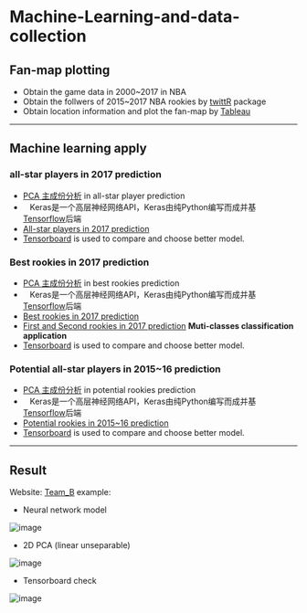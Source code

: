 # Machine-Learning-and-data-collection
## Fan-map plotting
*   Obtain the game data in 2000~2017 in NBA
*   Obtain the follwers of 2015~2017 NBA rookies by [twittR](https://www.rdocumentation.org/packages/twitteR/versions/1.1.9) package
*   Obtain location information and plot the fan-map by [Tableau](https://www.tableau.com/zh-cn)

---

## Machine learning apply
### all-star players in 2017 prediction
*    [PCA 主成份分析](https://github.com/Trouble404/NBA-Machine-Learning-and-data-collection/blob/master/nerual_network/pca/nba%20all%20star/pca%20of%20nba%20all%20players_00-17.ipynb) in all-star player prediction
*    Keras是一个高层神经网络API，Keras由纯Python编写而成并基[Tensorflow](https://github.com/tensorflow/tensorflow)后端
*    [All-star players in 2017 prediction](https://github.com/Trouble404/NBA-Machine-Learning-and-data-collection/blob/master/nerual_network/prediction/nba_all_star_prediction/nba%20all%20star%20prediction.ipynb)
*    [Tensorboard](https://www.tensorflow.org/get_started/summaries_and_tensorboard) is used to compare and choose better model.

### Best rookies in 2017 prediction
*    [PCA 主成份分析](https://github.com/Trouble404/NBA-Machine-Learning-and-data-collection/blob/master/nerual_network/pca/nba%20rookies%20best/pca%20process.ipynb) in best rookies prediction
*    Keras是一个高层神经网络API，Keras由纯Python编写而成并基[Tensorflow](https://github.com/tensorflow/tensorflow)后端
*    [Best rookies in 2017 prediction](https://github.com/Trouble404/NBA-Machine-Learning-and-data-collection/blob/master/nerual_network/prediction/rookies_best/normal%20prediction/Best%205%20rookie.ipynb)
*    [First and Second rookies in 2017 prediction](https://github.com/Trouble404/NBA-Machine-Learning-and-data-collection/blob/master/nerual_network/prediction/rookies_first_second/first_second_rookie-tensorboard.ipynb) **Muti-classes classification application**
*    [Tensorboard](https://www.tensorflow.org/get_started/summaries_and_tensorboard) is used to compare and choose better model.

### Potential all-star players in 2015~16 prediction
*    [PCA 主成份分析](https://github.com/Trouble404/NBA-Machine-Learning-and-data-collection/blob/master/nerual_network/pca/nba%20rookies%20all%20star/pca%20process.ipynb) in potential rookies prediction
*    Keras是一个高层神经网络API，Keras由纯Python编写而成并基[Tensorflow](https://github.com/tensorflow/tensorflow)后端
*    [Potential rookies in 2015~16 prediction](https://github.com/Trouble404/NBA-Machine-Learning-and-data-collection/blob/master/nerual_network/prediction/rookies_all_star_prediction/All%20star%20rookie%20without%20pca.ipynb)
*    [Tensorboard](https://www.tensorflow.org/get_started/summaries_and_tensorboard) is used to compare and choose better model.

---

## Result
Website: [Team_B](https://d2v4olxsjbfep7.cloudfront.net/panels.html)
example: 
*  Neural network model

![image](https://github.com/Trouble404/NBA-Machine-Learning-and-data-collection/blob/master/readme_add_pic/model.png)

*  2D PCA (linear unseparable)

![image](https://github.com/Trouble404/NBA-Machine-Learning-and-data-collection/blob/master/readme_add_pic/pca.PNG)


*  Tensorboard check

![image](https://github.com/Trouble404/NBA-Machine-Learning-and-data-collection/blob/master/readme_add_pic/tensor_board.PNG)
